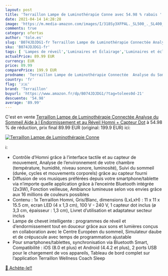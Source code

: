 ```yaml
---
layout: post
title: 'Terraillon Lampe de Luminothérapie Conne avec 54.98 % rabais '
date: 2021-04-14 14:28:28
image: 'https://m.media-amazon.com/images/I/318Sy3XFPAL._SL500_._SL400_.jpg'
comments: true
category: ofertas
author: 'tole.es'
slug: 'B074JDJDG1-fr Terraillon Lampe de Luminothérapie Connectée Analyse du...'
sku: 'B074JDJDG1-fr'
tags: [ 'Lampes de réveil','Luminaires et Éclairage','Luminaires et éclairage','Luminaires intérieur','terraillon','Éclairage spécial', ]
actualPrice: 89.99 EUR
currency: EUR
price: 89.99
comparePrice: 199.9 EUR
prodname: 'Terraillon Lampe de Luminothérapie Connectée  Analyse du Sommeil  Aide à l Endormissement et au Réveil  Homni + Capteur Dot'
country: 'fr'
flag: '🇫🇷'
brand: 'Terraillon'
buyurl: 'https://www.amazon.fr/dp/B074JDJDG1/?tag=tolees0d-21'
descuento: '54.98'
average: '89.99'
---
```


C'est en vente [Terraillon Lampe de Luminothérapie Connectée  Analyse du Sommeil  Aide à l Endormissement et au Réveil  Homni + Capteur Dot](https://www.amazon.fr/dp/B074JDJDG1/?tag=tolees0d-21)  à  54.98 % de réduction, prix final  89.99 EUR (original: 199.9 EUR) ici:

[![Terraillon Lampe de Luminothérapie Conne](https://m.media-amazon.com/images/I/318Sy3XFPAL._SL500_._SL400_.jpg)](https://www.amazon.fr/dp/B074JDJDG1/?tag=tolees0d-21)

ℹ️:

- Contrôle d’Homni grâce à l’interface tactile et au capteur de mouvement, Analyse de l’environnement de votre chambre (température, humidité, niveau sonore, luminosité), Suivi du sommeil (durée, cycles et mouvements corporels) grâce au capteur fourni
- Diffusion de vos musiques préférées depuis votre smartphone/tablette via n’importe quelle application grâce à l’enceinte Bluetooth intégrée (2x3W), Fonction veilleuse, Ambiance lumineuse selon vos envies grâce aux 16 millions de couleurs possibles
- Contenu : 1x Terraillon Homni, Gris/Blanc, dimensions (LxLxH) : 11 x 11 x 15.5 cm, ecran LED (4 x 1,3 cm), 100 V - 240 V, 1 capteur dot inclus (ø 3,3 cm, épaisseur : 1,3 cm), Livret d’utilisation et adaptateur secteur inclus
- Lampe de chevet intelligente : programmes de réveil et d’endormissement tout en douceur grâce aux sons et lumières conçus en collaboration avec le Centre Européen du sommeil, Simulateur daube et de crépuscule avec temps de programmation ajustable
- Pour smartphones/tablettes, synchronisation via Bluetooth Smart, Compatibilité : iOS (8.0 et plus) et Android (4.4.2 et plus), 2 ports USB pour le chargement de vos appareils, Tableau de bord complet sur l’application Terraillon Wellness Coach Sleep

[🛒 Achète-le!!](https://www.amazon.fr/dp/B074JDJDG1/?tag=tolees0d-21)
